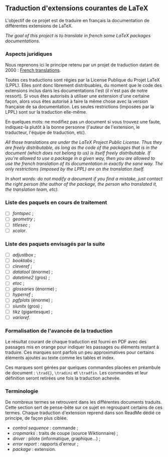 ## Traduction d'extensions courantes de LaTeX

L'objectif de ce projet est de traduire en français la documentation de différentes extensions de LaTeX.

*The goal of this project is to translate in french some LaTeX packages documentations.* 

### Aspects juridiques

Nous reprenons ici le principe retenu par un projet de traduction datant de 2000 : [French translations](https://www.ctan.org/pkg/french-translations).

Toutes ces traductions sont régies par la License Publique du Projet LaTeX (LPPL). Elles sont donc librement distribuables, du moment que le code des extensions inclus dans les documentations l'est (il n'est pas de notre ressort). Si vous êtes autorisés à utiliser une extension d'une certaine façon, alors vous êtes autorisé à faire la même chose avec la version française de sa documentation. Les seules restrictions
(imposées par la LPPL) sont sur la traduction elle-même.

En quelques mots: ne modifiez pas un document si vous trouvez une faute, indiquez-la plutôt à la bonne personne (l'auteur de l'extension, le traducteur, l'équipe de traduction, etc).

*All those translations are under the LaTeX Project Public License. Thus they are freely distributable, as long as the code of the packages that is in the document (which does not belong to us) is itself freely distributable. If you're allowed to use a package in a given way, then you are allowed to use the french translation of its documentation in exactly the sane way. The only restrictions (imposed by the LPPL) are on the translation itself.*

*In short words: do not modify a document if you find a mistake, just contact the right person (the author of the package, the person who translated it, the translation team, etc).*

### Liste des paquets en cours de traitement
- [ ] *fontspec* ;
- [ ] *geometry* ;
- [ ] *titlesec* ;
- [ ] *xcolor*.

### Liste des paquets envisagés par la suite
- [ ] *adjustbox* ;
- [ ] *booktabs* ;
- [ ] *cleveref* ;
- [ ] *datatool* (énorme) ;
- [ ] *datetime2* (gros) ;
- [ ] *etoc* ;
- [ ] *glossaries* (énorme) ;
- [ ] *hyperref* ;
- [ ] *pgfplots* (énorme) ;
- [ ] *siunitx* (gros) ;
- [ ] *tikz* (gigantesque) ;
- [ ] *varioref*.

### Formalisation de l'avancée de la traduction

Le résultat courant de chaque traduction est fourni en PDF avec des passages mis en orange pour indiquer les passages ou éléments restant à traduire. Ces marques sont parfois un peu approximatives pour certains éléments ajoutés au texte comme les tables et index.

Ces marques sont gérées par quelques commandes placées en préambule de document : `\trad{}`, `\tradini` et `\tradfin`. Les commandes et leur définition seront retirées une fois la traduction achevée.

### Terminologie

De nombreux termes se retrouvent dans les différentes documents traduits. Cette section sert de pense-bête sur ce sujet en regroupant certains de ces termes. Chaque traduction d'extension reprend dans son ReadMe dédié ce principe, de façon plus ciblée.

- *control sequence* : commande ;
- *cropmarks* : traits de coupe (source Wiktionnaire) ;
- *driver* : pilote (informatique, graphique...) ;
- *error report* : rapports d'erreur ;
- *package* : extension.
